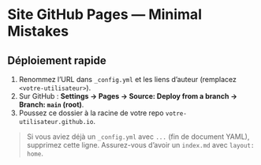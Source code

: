 # Site GitHub Pages — Minimal Mistakes

## Déploiement rapide
1) Renommez l’URL dans `_config.yml` et les liens d’auteur (remplacez `<votre-utilisateur>`).
2) Sur GitHub : **Settings → Pages → Source: Deploy from a branch → Branch: `main` (root)**.
3) Poussez ce dossier à la racine de votre repo `votre-utilisateur.github.io`.

> Si vous aviez déjà un `_config.yml` avec `...` (fin de document YAML), supprimez cette ligne.
> Assurez-vous d’avoir un `index.md` avec `layout: home`.
